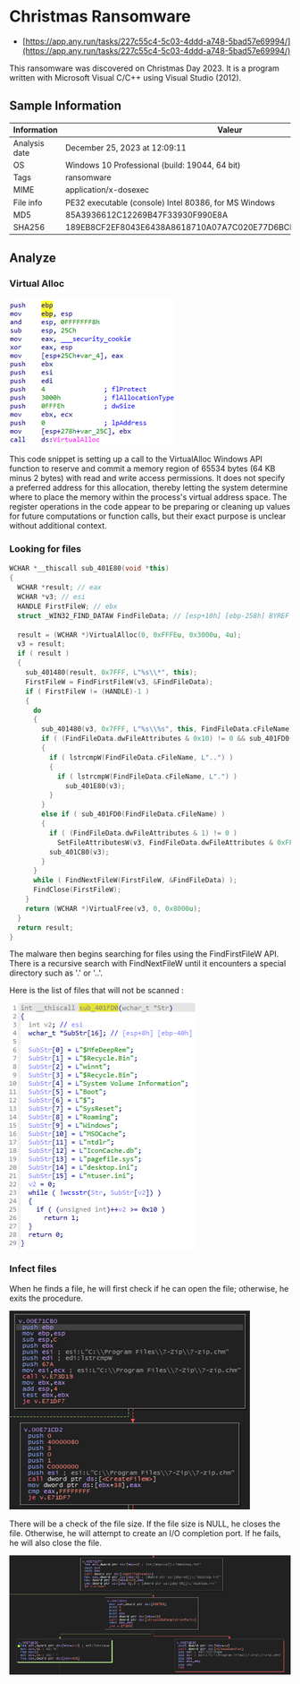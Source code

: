# Christmas Ransomware

* [https://app.any.run/tasks/227c55c4-5c03-4ddd-a748-5bad57e69994/](https://app.any.run/tasks/227c55c4-5c03-4ddd-a748-5bad57e69994/)

This ransomware was discovered on Christmas Day 2023. It is a program written with Microsoft Visual C/C++ using Visual Studio (2012).

## Sample Information

| Information         | Valeur                                           |
|---------------------|-------------------------------------------------|
| Analysis date       | December 25, 2023 at 12:09:11                   |
| OS                  | Windows 10 Professional (build: 19044, 64 bit)  |
| Tags                | ransomware                                      |
| MIME                | application/x-dosexec                           |
| File info           | PE32 executable (console) Intel 80386, for MS Windows |
| MD5                 | 85A3936612C12269B47F33930F990E8A               |
| SHA256              | 189EB8CF2EF8043E6438A8618710A07A7C020E77D6BCDD2D561BC50E073BCD83 |

## Analyze

### Virtual Alloc

![virtualalloc](/images/christmas/virtualalloc.png)

This code snippet is setting up a call to the VirtualAlloc Windows API function to reserve and commit a memory region of 65534 bytes (64 KB minus 2 bytes) with read and write access permissions. It does not specify a preferred address for this allocation, thereby letting the system determine where to place the memory within the process's virtual address space. The register operations in the code appear to be preparing or cleaning up values for future computations or function calls, but their exact purpose is unclear without additional context.

### Looking for files

```cpp
WCHAR *__thiscall sub_401E80(void *this)
{
  WCHAR *result; // eax
  WCHAR *v3; // esi
  HANDLE FirstFileW; // ebx
  struct _WIN32_FIND_DATAW FindFileData; // [esp+10h] [ebp-258h] BYREF

  result = (WCHAR *)VirtualAlloc(0, 0xFFFEu, 0x3000u, 4u);
  v3 = result;
  if ( result )
  {
    sub_401480(result, 0x7FFF, L"%s\\*", this);
    FirstFileW = FindFirstFileW(v3, &FindFileData);
    if ( FirstFileW != (HANDLE)-1 )
    {
      do
      {
        sub_401480(v3, 0x7FFF, L"%s\\%s", this, FindFileData.cFileName);
        if ( (FindFileData.dwFileAttributes & 0x10) != 0 && sub_401FD0(FindFileData.cFileName) )
        {
          if ( lstrcmpW(FindFileData.cFileName, L"..") )
          {
            if ( lstrcmpW(FindFileData.cFileName, L".") )
              sub_401E80(v3);
          }
        }
        else if ( sub_401FD0(FindFileData.cFileName) )
        {
          if ( (FindFileData.dwFileAttributes & 1) != 0 )
            SetFileAttributesW(v3, FindFileData.dwFileAttributes & 0xFFFFFFFE);
          sub_401CB0(v3);
        }
      }
      while ( FindNextFileW(FirstFileW, &FindFileData) );
      FindClose(FirstFileW);
    }
    return (WCHAR *)VirtualFree(v3, 0, 0x8000u);
  }
  return result;
}
```

The malware then begins searching for files using the FindFirstFileW API. There is a recursive search with FindNextFileW until it encounters a special directory such as '.' or '..'.

Here is the list of files that will not be scanned :

![exclude-directory](/images/christmas/exclude-directory.png)

### Infect files

When he finds a file, he will first check if he can open the file; otherwise, he exits the procedure.

![openfile](/images/christmas/open-file.png)

There will be a check of the file size. If the file size is NULL, he closes the file. Otherwise, he will attempt to create an I/O completion port. If he fails, he will also close the file.

![getfilesize](/images/christmas/getfilesize.png)



